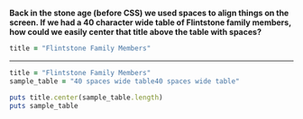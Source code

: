 **Back in the stone age (before CSS) we used spaces to align things on the screen. If we had a 40 character wide table of Flintstone family members, how could we easily center that title above the table with spaces?**
```ruby
title = "Flintstone Family Members"
```
***
```ruby
title = "Flintstone Family Members"
sample_table = "40 spaces wide table40 spaces wide table"

puts title.center(sample_table.length)
puts sample_table
```
